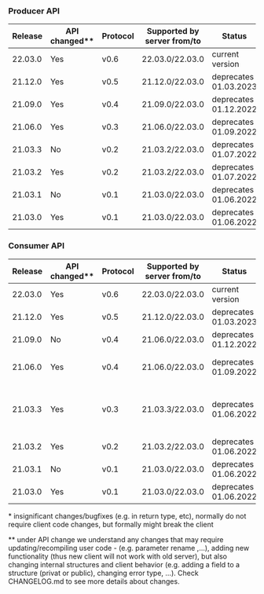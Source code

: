 ### Producer API

| Release      | API changed\*\* |  Protocol | Supported by server from/to | Status              |Comment|
| ------------ | ----------- | -------- | ------------------------- | --------------------- | ------- |
| 22.03.0      | Yes          |  v0.6     | 22.03.0/22.03.0           | current version  |      |
| 21.12.0      | Yes          |  v0.5     | 21.12.0/22.03.0          | deprecates 01.03.2023  |      |
| 21.09.0      | Yes         |  v0.4     | 21.09.0/22.03.0           | deprecates 01.12.2022              |beamline token for raw |
| 21.06.0      | Yes         |  v0.3     | 21.06.0/22.03.0           | deprecates 01.09.2022         |arbitrary characters|
| 21.03.3      | No          |  v0.2     | 21.03.2/22.03.0           | deprecates 01.07.2022        |bugfix in server|
| 21.03.2      | Yes         |  v0.2     | 21.03.2/22.03.0           | deprecates 01.07.2022        |bugfixes, add delete_stream|
| 21.03.1      | No          |  v0.1     | 21.03.0/22.03.0           | deprecates 01.06.2022   |bugfix in server|
| 21.03.0      | Yes         |  v0.1     | 21.03.0/22.03.0           | deprecates 01.06.2022    |          |

### Consumer API

| Release      | API changed\*\* |  Protocol | Supported by server from/to | Status         |Comment|
| ------------ | ----------- | --------- | ------------------------- | ---------------- | ------- |
| 22.03.0      | Yes          |  v0.6     | 22.03.0/22.03.0           | current version  |      |
| 21.12.0      | Yes         |  v0.5      | 21.12.0/22.03.0           | deprecates 01.03.2023  | |
| 21.09.0      | No          |  v0.4      | 21.06.0/22.03.0           | deprecates 01.12.2022  | |
| 21.06.0      | Yes         |  v0.4     | 21.06.0/22.03.0           | deprecates 01.09.2022  |arbitrary characters, bugfixes |
| 21.03.3      | Yes         |  v0.3     | 21.03.3/22.03.0           | deprecates 01.06.2022  |bugfix in server, error type for dublicated ack|
| 21.03.2      | Yes         |  v0.2     | 21.03.2/22.03.0           | deprecates 01.06.2022  |bugfixes, add delete_stream|
| 21.03.1      | No          |  v0.1     | 21.03.0/22.03.0           | deprecates 01.06.2022       |bugfix in server|
| 21.03.0      | Yes         |  v0.1     | 21.03.0/22.03.0           | deprecates 01.06.2022    |        |

\* insignificant changes/bugfixes (e.g. in return type, etc), normally do not require client code changes, but formally might break the client

\*\* under API change we understand any changes that may require updating/recompiling user code -
(e.g. parameter rename ,...),
adding new functionality (thus new client will not work with old server),
but also changing internal structures and client behavior (e.g. adding a field to a structure (privat or public), changing error type, ...).
Check CHANGELOG.md to see more details about changes.   